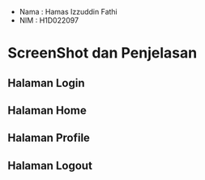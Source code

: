 - Nama  : Hamas Izzuddin Fathi
- NIM   : H1D022097

# ScreenShot dan Penjelasan
## Halaman Login
## Halaman Home
## Halaman Profile
## Halaman Logout
